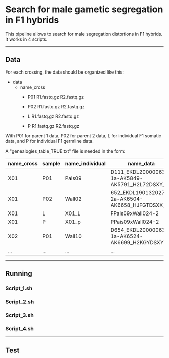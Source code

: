 # Search for male gametic segregation in F1 hybrids

This pipeline allows to search for male segregation distortions in F1 hybrids. It works in 4 scripts.

----------------

## Data

For each crossing, the data should be organized like this:

* data
  * name_cross
    * P01
    R1.fastq.gz
    R2.fastq.gz

    * P02
    R1.fastq.gz
    R2.fastq.gz

    * L
    R1.fastq.gz
    R2.fastq.gz

    * P
    R1.fastq.gz
    R2.fastq.gz

With P01 for parent 1 data, P02 for parent 2 data, L for individual F1 somatic data, and P for individual F1 germline data.

A "genealogies_table_TRUE.txt" file is needed in the form:

| name_cross | sample | name_individual | name_data |
| ---------- | -------| --------------- | --------- |
| X01        | P01    | Pais09          | D111_EKDL200000635-1a-AK5849-AK5791_H2L72DSXY_L4 |
| X01        | P02    | Wall02          | 652_EKDL190132027-2a-AK6504-AK6658_HJFGTDSXX_L2  |
| X01        | L      | X01_L           | FPais09xWall024-2                                |
| X01        | P      | X01_p           | PPais09xWall024-2                                |
| X02        | P01    | Wall10          | D654_EKDL200000637-1a-AK6524-AK6699_H2KGYDSXY_L4 |
| ...        | ...    | ...             | ...                                              |


----------------

## Running



### Script_1.sh


### Script_2.sh


### Script_3.sh


### Script_4.sh

----------------

## Test
